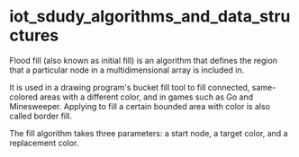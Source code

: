 # iot_sdudy_algorithms_and_data_structures

Flood fill (also known as initial fill) is an algorithm that defines the region that a particular node in a multidimensional array is included in.

It is used in a drawing program's bucket fill tool to fill connected, same-colored areas with a different color, and in games such as Go and Minesweeper.
Applying to fill a certain bounded area with color is also called border fill.

The fill algorithm takes three parameters: a start node, a target color, and a replacement color.
